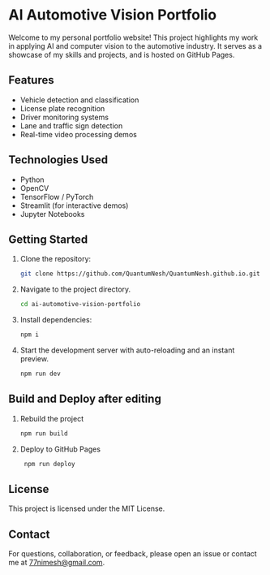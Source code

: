 # AI Automotive Vision Portfolio

Welcome to my personal portfolio website! This project highlights my work in applying AI and computer vision to the automotive industry. It serves as a showcase of my skills and projects, and is hosted on GitHub Pages.

## Features

- Vehicle detection and classification
- License plate recognition
- Driver monitoring systems
- Lane and traffic sign detection
- Real-time video processing demos

## Technologies Used

- Python
- OpenCV
- TensorFlow / PyTorch
- Streamlit (for interactive demos)
- Jupyter Notebooks

## Getting Started

1. Clone the repository:
    ```bash
    git clone https://github.com/QuantumNesh/QuantumNesh.github.io.git
    ```
2. Navigate to the project directory.
    ```bash
    cd ai-automotive-vision-portfolio
    ```
3. Install dependencies:
    ```bash
    npm i
    ```
4. Start the development server with auto-reloading and an instant preview.
    ```bash
    npm run dev
    ```

## Build and Deploy after editing

1. Rebuild the project
    ```bash
    npm run build
    ```
2. Deploy to GitHub Pages
   ```bash
    npm run deploy
    ```

## License

This project is licensed under the MIT License.

## Contact

For questions, collaboration, or feedback, please open an issue or contact me at [77nimesh@gmail.com](mailto:77nimesh@gmail.com).
